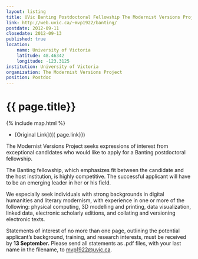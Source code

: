 ```yaml
---
layout: listing
title: UVic Banting Postdoctoral Fellowship The Modernist Versions Project
link: http://web.uvic.ca/~mvp1922/banting/
postdate: 2012-09-11
closedate: 2012-09-13
published: true
location:
    name: University of Victoria
    latitude: 48.46342
    longitude: -123.3125
institution: University of Victoria
organization: The Modernist Versions Project
position: Postdoc
---
```


# {{ page.title}}

{% include map.html %}



* [Original Link]({{ page.link}})

The Modernist Versions Project seeks expressions of interest from exceptional candidates who would like to apply for a Banting postdoctoral fellowship.

The Banting fellowship, which emphasizes fit between the candidate and the host institution, is highly competitive. The successful applicant will have to be an emerging leader in her or his field.

We especially seek individuals with strong backgrounds in digital humanities and literary modernism, with experience in one or more of the following: physical computing, 3D modelling and printing, data visualization, linked data, electronic scholarly editions, and collating and versioning electronic texts.

Statements of interest of no more than one page, outlining the potential applicant’s background, training, and research interests, must be received by **13 September.** Please send all statements as .pdf files, with your last name in the filename, to <mvp1922@uvic.ca>.